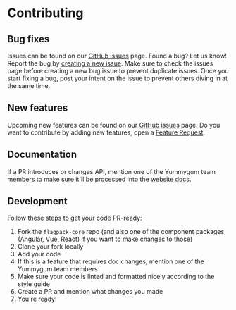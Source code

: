# Contributing

## Bug fixes

Issues can be found on our [GitHub issues](https://github.com/yummygum/flagpack-core/issues) page. Found a bug? Let us know! Report the bug by [creating a new issue](https://github.com/Yummygum/flagpack-core/issues/new/choose). Make sure to check the issues page before creating a new bug issue to prevent duplicate issues. Once you start fixing a bug, post your intent on the issue to prevent others diving in at the same time.

## New features

Upcoming new features can be found on our [GitHub issues](https://github.com/yummygum/flagpack-core/issues) page. Do you want to contribute by adding new features, open a [Feature Request](https://github.com/Yummygum/flagpack-core/issues/new/choose).

## Documentation

If a PR introduces or changes API, mention one of the Yummygum team members to make sure it'll be processed into the [website docs](https://flagpack.xyz/docs/).

## Development

Follow these steps to get your code PR-ready:

1. Fork the `flagpack-core` repo (and also one of the component packages (Angular, Vue, React) if you want to make changes to those)
2. Clone your fork locally
3. Add your code
4. If this is a feature that requires doc changes, mention one of the Yummygum team members
5. Make sure your code is linted and formatted nicely according to the style guide
6. Create a PR and mention what changes you made
7. You're ready!